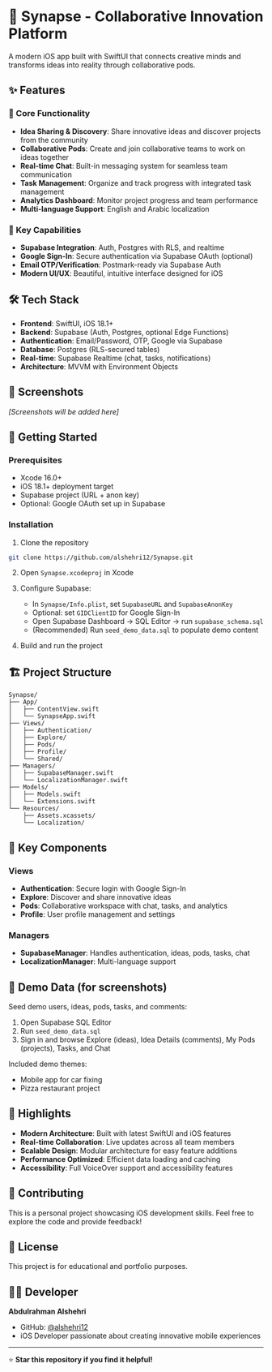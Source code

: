 # 🧠 Synapse - Collaborative Innovation Platform

A modern iOS app built with SwiftUI that connects creative minds and transforms ideas into reality through collaborative pods.

## ✨ Features

### 🚀 Core Functionality
- **Idea Sharing & Discovery**: Share innovative ideas and discover projects from the community
- **Collaborative Pods**: Create and join collaborative teams to work on ideas together
- **Real-time Chat**: Built-in messaging system for seamless team communication
- **Task Management**: Organize and track progress with integrated task management
- **Analytics Dashboard**: Monitor project progress and team performance
- **Multi-language Support**: English and Arabic localization

### 🎯 Key Capabilities
- **Supabase Integration**: Auth, Postgres with RLS, and realtime
- **Google Sign-In**: Secure authentication via Supabase OAuth (optional)
- **Email OTP/Verification**: Postmark-ready via Supabase Auth
- **Modern UI/UX**: Beautiful, intuitive interface designed for iOS

## 🛠️ Tech Stack

- **Frontend**: SwiftUI, iOS 18.1+
- **Backend**: Supabase (Auth, Postgres, optional Edge Functions)
- **Authentication**: Email/Password, OTP, Google via Supabase
- **Database**: Postgres (RLS-secured tables)
- **Real-time**: Supabase Realtime (chat, tasks, notifications)
- **Architecture**: MVVM with Environment Objects

## 📱 Screenshots

*[Screenshots will be added here]*

## 🚀 Getting Started

### Prerequisites
- Xcode 16.0+
- iOS 18.1+ deployment target
- Supabase project (URL + anon key)
- Optional: Google OAuth set up in Supabase

### Installation
1. Clone the repository
```bash
git clone https://github.com/alshehri12/Synapse.git
```

2. Open `Synapse.xcodeproj` in Xcode

3. Configure Supabase:
   - In `Synapse/Info.plist`, set `SupabaseURL` and `SupabaseAnonKey`
   - Optional: set `GIDClientID` for Google Sign-In
   - Open Supabase Dashboard → SQL Editor → run `supabase_schema.sql`
   - (Recommended) Run `seed_demo_data.sql` to populate demo content

4. Build and run the project

## 🏗️ Project Structure

```
Synapse/
├── App/
│   ├── ContentView.swift
│   └── SynapseApp.swift
├── Views/
│   ├── Authentication/
│   ├── Explore/
│   ├── Pods/
│   ├── Profile/
│   └── Shared/
├── Managers/
│   ├── SupabaseManager.swift
│   └── LocalizationManager.swift
├── Models/
│   ├── Models.swift
│   └── Extensions.swift
└── Resources/
    ├── Assets.xcassets/
    └── Localization/
```

## 🔧 Key Components

### Views
- **Authentication**: Secure login with Google Sign-In
- **Explore**: Discover and share innovative ideas
- **Pods**: Collaborative workspace with chat, tasks, and analytics
- **Profile**: User profile management and settings

### Managers
- **SupabaseManager**: Handles authentication, ideas, pods, tasks, chat
- **LocalizationManager**: Multi-language support

## 🧪 Demo Data (for screenshots)

Seed demo users, ideas, pods, tasks, and comments:

1. Open Supabase SQL Editor
2. Run `seed_demo_data.sql`
3. Sign in and browse Explore (ideas), Idea Details (comments), My Pods (projects), Tasks, and Chat

Included demo themes:
- Mobile app for car fixing
- Pizza restaurant project

## 🌟 Highlights

- **Modern Architecture**: Built with latest SwiftUI and iOS features
- **Real-time Collaboration**: Live updates across all team members
- **Scalable Design**: Modular architecture for easy feature additions
- **Performance Optimized**: Efficient data loading and caching
- **Accessibility**: Full VoiceOver support and accessibility features

## 🤝 Contributing

This is a personal project showcasing iOS development skills. Feel free to explore the code and provide feedback!

## 📄 License

This project is for educational and portfolio purposes.

## 👨‍💻 Developer

**Abdulrahman Alshehri**
- GitHub: [@alshehri12](https://github.com/alshehri12)
- iOS Developer passionate about creating innovative mobile experiences

---

⭐ **Star this repository if you find it helpful!**
